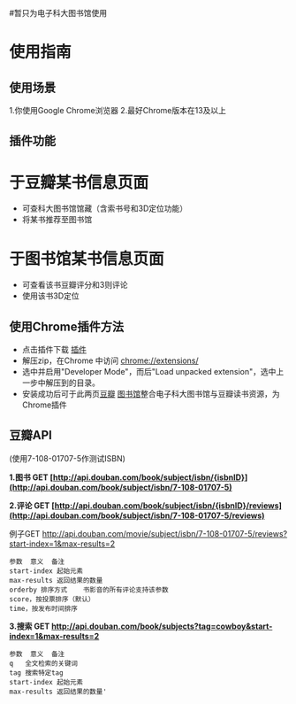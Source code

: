 #暂只为电子科大图书馆使用
# 使用指南 #

## 使用场景 ##
1.你使用Google Chrome浏览器
2.最好Chrome版本在13及以上

## 插件功能 ##
# 于豆瓣某书信息页面
  * 可查科大图书馆馆藏（含索书号和3D定位功能）
  * 将某书推荐至图书馆
  
# 于图书馆某书信息页面
  * 可查看该书豆瓣评分和3则评论
  * 使用该书3D定位


## 使用Chrome插件方法 ##
  * 点击插件下载  [插件](https://github.com/jinntrance/douban-mashuper/archive/master.zip)
  * 解压zip，在Chrome 中访问 [chrome://extensions/](chrome://extensions/)
  * 选中并启用"Developer Mode"，而后"Load unpacked extension"，选中上一步中解压到的目录。
  * 安装成功后可于此两页[豆瓣](http://book.douban.com/subject/5401989/) [图书馆](http://webpac.uestc.edu.cn/search*chx/i?SEARCH=9787542629586&sortdropdown=-&searchscope=1)整合电子科大图书馆与豆瓣读书资源，为Chrome插件


豆瓣API
-----

(使用7-108-01707-5作测试ISBN)

**1.图书 GET [http://api.douban.com/book/subject/isbn/{isbnID}](http://api.douban.com/book/subject/isbn/7-108-01707-5)**

**2.评论 GET [http://api.douban.com/book/subject/isbn/{isbnID}/reviews](http://api.douban.com/book/subject/isbn/7-108-01707-5/reviews)**

例子GET http://api.douban.com/movie/subject/isbn/7-108-01707-5/reviews?start-index=1&max-results=2

```
参数	意义	备注
start-index	起始元素
max-results	返回结果的数量
orderby	排序方式	书影音的所有评论支持该参数
score，按投票排序（默认）
time，按发布时间排序
```

**3.搜索
GET http://api.douban.com/book/subjects?tag=cowboy&start-index=1&max-results=2**

```
参数	意义	备注
q	全文检索的关键词
tag	搜索特定tag
start-index	起始元素
max-results	返回结果的数量'
```

